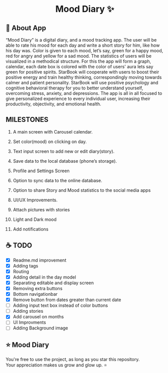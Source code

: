 
<!-- PROJECT LOGO -->
<br />
<p align="center">
  <h1 align="center">Mood Diary ✨</h1>

 ## 📝 About App

“Mood Diary” is a digital diary, and a mood tracking app. The user will be able to rate his mood for each day and write a short story for him, like how his day was. Color is given to each mood, let’s say, green for a happy mood, red for angry and yellow for a sad mood. The statistics of users will be visualized in a methodical structure. For this the app will form a graph, calendar, each date box is colored with the color of users' aura lets say green for positive spirits. StarBook will cooperate with users to boost their positive energy and train healthy thinking, correspondingly moving towards calmer and patient personality. StarBook will use positive psychology and cognitive behavioral therapy for you to better understand yourself, overcoming stress, anxiety, and depressions. The app is all in all focused to give personalized experience to every individual user, increasing their productivity, objectivity, and emotional health.

## MILESTONES


1. A main screen with Carousel calendar.
2. Set color(mood) on clicking on day.
3. Text input screen to add new or edit diary(story).
4. Save data to the local database (phone’s storage).
5. Profile and Settings Screen


1. Option to sync data to the online database.
2. Option to share Story and Mood statistics to the social media apps
3. UI/UX Improvements.
4. Attach pictures with stories
5. Light and Dark mood
6. Add notifications

## ☕️ TODO

- [x] Readme.md improvement
- [x] Adding tags
- [x] Routing
- [x] Adding detail in the day model
- [x] Separating editable and display screen
- [x] Removing extra buttons
- [x] Bottom navigationbar
- [x] Remove button from dates greater than current date
- [ ] Adding input text box instead of color buttons
- [ ] Adding stories
- [x] Add carousel on months
- [ ] UI Improvments
- [ ] Adding Background image

## ⭐ Mood Diary

You're free to use the project, as long as you star this repository.  
Your appreciation makes us grow and glow up. ⭐
